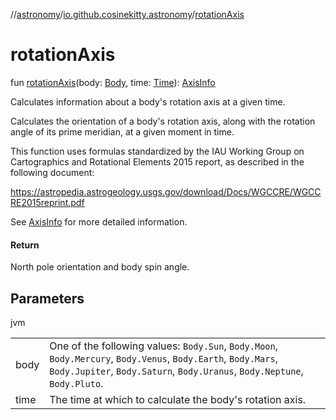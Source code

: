 //[astronomy](../../index.md)/[io.github.cosinekitty.astronomy](index.md)/[rotationAxis](rotation-axis.md)

# rotationAxis

fun [rotationAxis](rotation-axis.md)(body: [Body](-body/index.md), time: [Time](-time/index.md)): [AxisInfo](-axis-info/index.md)

Calculates information about a body's rotation axis at a given time.

Calculates the orientation of a body's rotation axis, along with the rotation angle of its prime meridian, at a given moment in time.

This function uses formulas standardized by the IAU Working Group on Cartographics and Rotational Elements 2015 report, as described in the following document:

https://astropedia.astrogeology.usgs.gov/download/Docs/WGCCRE/WGCCRE2015reprint.pdf

See [AxisInfo](-axis-info/index.md) for more detailed information.

#### Return

North pole orientation and body spin angle.

## Parameters

jvm

| | |
|---|---|
| body | One of the following values:     `Body.Sun`, `Body.Moon`, `Body.Mercury`, `Body.Venus`, `Body.Earth`, `Body.Mars`,     `Body.Jupiter`, `Body.Saturn`, `Body.Uranus`, `Body.Neptune`, `Body.Pluto`. |
| time | The time at which to calculate the body's rotation axis. |

